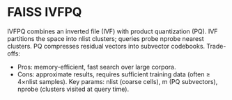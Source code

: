 # FAISS IVFPQ

IVFPQ combines an inverted file (IVF) with product quantization (PQ). IVF partitions the space into nlist clusters; queries probe nprobe nearest clusters. PQ compresses residual vectors into subvector codebooks. Trade-offs:
- Pros: memory-efficient, fast search over large corpora.
- Cons: approximate results, requires sufficient training data (often ≥ 4×nlist samples).
Key params: nlist (coarse cells), m (PQ subvectors), nprobe (clusters visited at query time).
